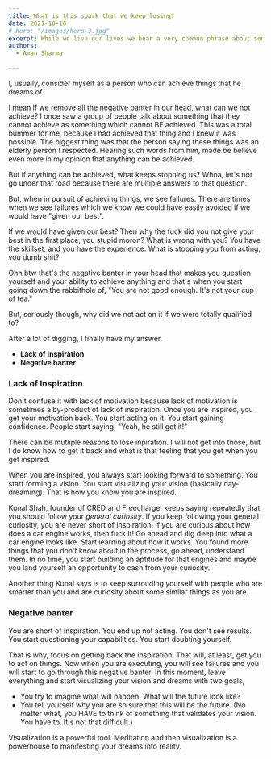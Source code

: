```yaml
---
title: What is this spark that we keep losing?
date: 2021-10-10
# hero: "/images/hero-3.jpg"
excerpt: While we live our lives we hear a very common phrase about someone. "He has lost his spark." But what is this spark and how do you get it back once your lose it? Let's delve deeper...
authors:
  - Aman Sharma

---
```


I, usually, consider myself as a person who can achieve things that he dreams of. 

I mean if we remove all the negative banter in our head, what can we not achieve? I once saw a group of people talk about something that they cannot achieve as something which cannot BE achieved. This was a total bummer for me, because I had achieved that thing and I knew it was possible. The biggest thing was that the person saying these things was an elderly person I respected. Hearing such words from him, made be believe even more in my opinion that anything can be achieved. 

But if anything can be achieved, what keeps stopping us? Whoa, let's not go under that road because there are multiple answers to that question.

But, when in pursuit of achieving things, we see failures. There are times when we see failures which we know we could have easily avoided if we would have "given our best". 

If we would have given our best? Then why the fuck did you not give your best in the first place, you stupid moron? What is wrong with you? You have the skillset, and you have the experience. What is stopping you from acting, you dumb shit?

Ohh btw that's the negative banter in your head that makes you question yourself and your ability to achieve anything and that's when you start going down the rabbithole of, "You are not good enough. It's not your cup of tea."

But, seriously though, why did we not act on it if we were totally qualified to?

After a lot of digging, I finally have my answer. 

* **Lack of Inspiration**
* **Negative banter** 

### Lack of Inspiration

Don't confuse it with lack of motivation because lack of motivation is sometimes a by-product of lack of inspiration. Once you are inspired, you get your motivation back. You start acting on it. You start gaining confidence. People start saying, "Yeah, he still got it!"

There can be mutliple reasons to lose inpiration. I will not get into those, but I do know how to get it back and what is that feeling that you get when you get inspired. 

When you are inspired, you always start looking forward to something. You start forming a vision. You start visualizing your vision (basically day-dreaming). That is how you know you are inspired. 

Kunal Shah, founder of CRED and Freecharge, keeps saying repeatedly that you should follow your *general curiosity*. If you keep following your general curiosity, you are never short of inspiration. If you are curious about how does a car engine works, then fuck it! Go ahead and dig deep into what a car engine looks like. Start learning about how it works. You found more things that you don't know about in the process, go ahead, understand them. In no time, you start building an aptitude for that engines and maybe you land yourself an opportunity to cash from your curiosity. 

Another thing Kunal says is to keep surrouding yourself with people who are smarter than you and are curiosity about some similar things as you are.

### Negative banter

You are short of inspiration. You end up not acting. You don't see results. You start questioning your capabilities. You start doubting yourself. 

That is why, focus on getting back the inspiration. That will, at least, get you to act on things. Now when you are executing, you will see failures and you will start to go through this negative banter. In this moment, leave everything and start visualizing your vision and dreams with two goals,

* You try to imagine what will happen. What will the future look like?
* You tell yourself why you are so sure that this will be the future. (No matter what, you HAVE to think of something that validates your vision. You have to. It's not that difficult.)

Visualization is a powerful tool. Meditation and then visualization is a powerhouse to manifesting your dreams into reality.